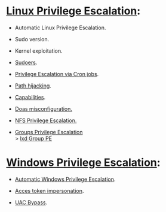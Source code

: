 # [Linux Privilege Escalation](https://github.com/alejandro-pentest/Privilege-Escalation-Cheat-sheet/tree/main/Linux):
  * Automatic Linux Privilege Escalation.
  - Sudo version.
  + Kernel exploitation.
  * [Sudoers](https://github.com/alejandro-pentest/Privilege-Escalation-Cheat-sheet/blob/main/Linux/Sudoers.md).
  - [Privilege Escalation via Cron jobs](https://github.com/alejandro-pentest/Privilege-Escalation-Cheat-sheet/blob/main/Linux/Cron%20jobs%20Privilege%20escalation.md).
  + [Path hijacking](https://github.com/alejandro-pentest/Privilege-Escalation-Cheat-sheet/blob/main/Linux/Path%20hijacking.md).
  * [Capabilities](https://github.com/alejandro-pentest/Privilege-Escalation-Cheat-sheet/blob/main/Linux/Capabilities.md).
  - [Doas misconfiguration.](https://github.com/alejandro-pentest/Privilege-Escalation-Cheat-sheet/blob/main/Linux/doas%20misconfiguration.md)
  + [NFS Privilege Escalation.](https://github.com/alejandro-pentest/Privilege-Escalation-Cheat-sheet/blob/main/Linux/nfs%20Privilege%20Escalation.md)
  - [Groups Privilege Escalation](https://github.com/alejandro-pentest/Privilege-Escalation-Cheat-sheet/tree/main/Linux/Groups%20Privilege%20Escalation) <br />
             > [lxd Group PE](https://github.com/alejandro-pentest/Privilege-Escalation-Cheat-sheet/tree/main/Linux/Groups%20Privilege%20Escalation)


# [Windows Privilege Escalation](https://github.com/alejandro-pentest/Privilege-Escalation-Cheat-sheet/tree/main/Windows):
  * [Automatic Windows Privilege Escalation](https://github.com/alejandro-pentest/Privilege-Escalation-Cheat-sheet/blob/main/Windows/Windows%20Post%20Exploitation%20Manual%20Enumeration).
  - [Acces token impersonation](https://github.com/alejandro-pentest/Privilege-Escalation-Cheat-sheet/blob/main/Windows/Access%20Token%20Impersonation.).
  + [UAC Bypass](https://github.com/alejandro-pentest/Privilege-Escalation-Cheat-sheet/blob/main/Windows/UAC%20Bypass).
